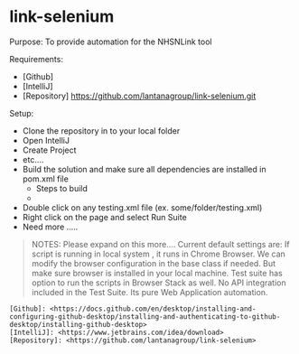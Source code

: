 # link-selenium
Purpose: To provide automation for the NHSNLink tool 

Requirements:
- [Github]
- [IntelliJ]
- [Repository] https://github.com/lantanagroup/link-selenium.git

Setup:
- Clone the repository in to your local folder
- Open IntelliJ
- Create Project
- etc....
- Build the solution and make sure all dependencies are installed in pom.xml file
    - Steps to build
    - 
- Double click on any testing.xml file (ex. some/folder/testing.xml)
- Right click on the page and select Run Suite
- Need more .....

> NOTES: Please expand on this more....
Current default settings are:
If script is running in local system , it runs in Chrome Browser. We can modify the browser configuration in the base class if needed. But make sure browser is installed in your local machine. 
Test suite has option to run the scripts in Browser Stack as well.
No API integration included in the Test Suite. 
Its pure Web Application automation.


    [Github]: <https://docs.github.com/en/desktop/installing-and-configuring-github-desktop/installing-and-authenticating-to-github-desktop/installing-github-desktop>
    [IntelliJ]: <https://www.jetbrains.com/idea/download>
    [Repository]: <https://github.com/lantanagroup/link-selenium>
